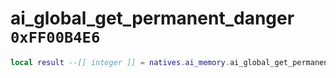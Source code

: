 # ai_global_get_permanent_danger `0xFF00B4E6`

```lua
local result --[[ integer ]] = natives.ai_memory.ai_global_get_permanent_danger(_unk0 --[[ integer ]])
```
